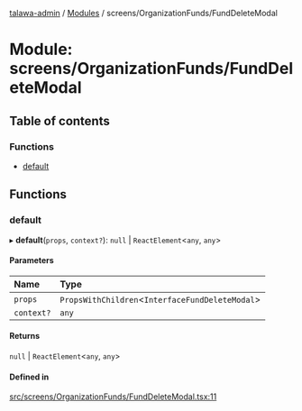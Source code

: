 [talawa-admin](../README.md) / [Modules](../modules.md) / screens/OrganizationFunds/FundDeleteModal

# Module: screens/OrganizationFunds/FundDeleteModal

## Table of contents

### Functions

- [default](screens_OrganizationFunds_FundDeleteModal.md#default)

## Functions

### default

▸ **default**(`props`, `context?`): ``null`` \| `ReactElement`\<`any`, `any`\>

#### Parameters

| Name | Type |
| :------ | :------ |
| `props` | `PropsWithChildren`\<`InterfaceFundDeleteModal`\> |
| `context?` | `any` |

#### Returns

``null`` \| `ReactElement`\<`any`, `any`\>

#### Defined in

[src/screens/OrganizationFunds/FundDeleteModal.tsx:11](https://github.com/Anubhav-2003/talawa-admin/blob/971e20a/src/screens/OrganizationFunds/FundDeleteModal.tsx#L11)
